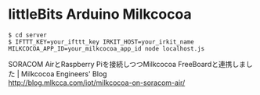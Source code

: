 # littleBits Arduino Milkcocoa

```
$ cd server
$ IFTTT_KEY=your_ifttt_key IRKIT_HOST=your_irkit_name MILKCOCOA_APP_ID=your_milkcocoa_app_id node localhost.js
```

SORACOM AirとRaspberry Piを接続しつつMilkcocoa FreeBoardと連携しました | Milkcocoa Engineers' Blog  
http://blog.mlkcca.com/iot/milkcocoa-on-soracom-air/
